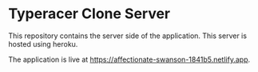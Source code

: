 # Typeracer Clone Server

This repository contains the server side of the application. This server is hosted using heroku. 

The application is live at https://affectionate-swanson-1841b5.netlify.app.
